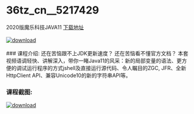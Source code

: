 # 36tz_cn__5217429
2020版魔乐科技JAVA11
[下载地址](http://www.36tz.cn/article/5217429 "下载地址")
<br/></br>[![download](http://36tz.cn/muke_img/2021_01_1-16-300x171.png "下载地址")](http://www.36tz.cn/article/5217429 "下载地址")
<br/></br>### 课程介绍:
还在苦恼跟不上JDK更新速度？
还在苦恼看不懂官方文档？
本套视频语调轻快、讲解深入，带你一睹Java11的风采：新的局部变量的语法、更方便的调试运行程序的方式jshell及直接运行源代码、令人瞩目的ZGC, JFR、全新HttpClient API、兼容Unicode10的新的字符串API等。

### 课程截图:
[![download](http://36tz.cn/muke_img/2021_01_2-20.png "下载地址")](http://www.36tz.cn/article/5217429 "下载地址")
